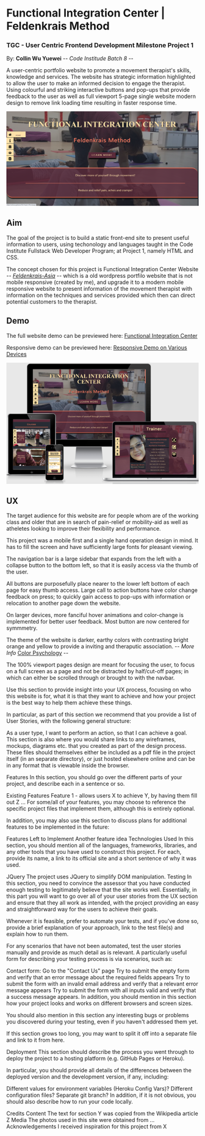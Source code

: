 # Functional Integration Center | Feldenkrais Method #

### TGC - User Centric Frontend Development Milestone Project 1 ###
By: **Collin Wu Yuewei** -- *Code Institude Batch 8* -- 

A user-centric portfolio website to promote a movement therapist's skills, knowledge and services. The website has strategic information highlighted to allow the user to make an informed decision to engage the therapist. Using colourful and striking interactive buttons and pop-ups that provide feedback to the user as well as full viewport 5-page single website modern design to remove link loading time resulting in faster response time.

![Website Preview Image](/assets/images/WebsitePreview1.png "Functional Integration Center Website Homepage")

## Aim ##
The goal of the project is to build a static front-end site to present useful information to users, using techonology and languages taught in the Code Institute Fullstack Web Developer Program; at Project 1, namely HTML and CSS.

The concept chosen for this project is Functional Integration Center Website -- *[Feldenkrais-Asia](http://feldenkrais-asia.com/)* -- which is a old wordpress portfilo website that is not mobile responsive (created by me), and upgrade it to a modern mobile responsive website to present information of the movement therapist with information on the techniques and services provided which then can direct potential customers to the therapist. 

## Demo ##

The full website demo can be previewed here: [Functional Integration Center](https://collinwuy.github.io/TGC-Project-1/)

Responsive demo can be previewed here: [Responsive Demo on Various Devices](http://ami.responsivedesign.is/?url=https://collinwuy.github.io/TGC-Project-1/)

![Website Responsiveness Preview](/assets/images/ReponsiveView.png "Website Responsiveness Preview")




## UX ##

The target audience for this website are for people whom are of the working class and older that are in search of pain-relief or mobility-aid as well as atheletes looking to improve their flexibility and performance.

This project was a mobile first and a single hand operation design in mind. It has to fill the screen and have sufficiently large fonts for pleasant viewing.

The navigation bar is a large sidebar that expands from the left with a collapse button to the bottom left, so that it is easily access via the thumb of the user.

All buttons are purposefully place nearer to the lower left bottom of each page for easy thumb access. Large call to action buttons have color change feedback on press; to quickly gain access to pop-ups with information or relocation to another page down the website.

On larger devices, more fanciful hover animations and color-change is implemented for better user feedback. Most button are now centered for symmmetry. 

The theme of the website is darker, earthy colors with contrasting bright orange and yellow to provide a inviting and theraputic association. 
-- _More Info_ [Color Psychology](https://www.verywellmind.com/color-psychology-2795824) --

The 100% viewport pages design are meant for focusing the user, to focus on a full screen as a page and not be distracted by half/cut-off pages; in which can either be scrolled through or brought to with the navbar.



Use this section to provide insight into your UX process, focusing on who this website is for, what it is that they want to achieve and how your project is the best way to help them achieve these things.

In particular, as part of this section we recommend that you provide a list of User Stories, with the following general structure:

As a user type, I want to perform an action, so that I can achieve a goal.
This section is also where you would share links to any wireframes, mockups, diagrams etc. that you created as part of the design process. These files should themselves either be included as a pdf file in the project itself (in an separate directory), or just hosted elsewhere online and can be in any format that is viewable inside the browser.

Features
In this section, you should go over the different parts of your project, and describe each in a sentence or so.

Existing Features
Feature 1 - allows users X to achieve Y, by having them fill out Z
...
For some/all of your features, you may choose to reference the specific project files that implement them, although this is entirely optional.

In addition, you may also use this section to discuss plans for additional features to be implemented in the future:

Features Left to Implement
Another feature idea
Technologies Used
In this section, you should mention all of the languages, frameworks, libraries, and any other tools that you have used to construct this project. For each, provide its name, a link to its official site and a short sentence of why it was used.

JQuery
The project uses JQuery to simplify DOM manipulation.
Testing
In this section, you need to convince the assessor that you have conducted enough testing to legitimately believe that the site works well. Essentially, in this part you will want to go over all of your user stories from the UX section and ensure that they all work as intended, with the project providing an easy and straightforward way for the users to achieve their goals.

Whenever it is feasible, prefer to automate your tests, and if you've done so, provide a brief explanation of your approach, link to the test file(s) and explain how to run them.

For any scenarios that have not been automated, test the user stories manually and provide as much detail as is relevant. A particularly useful form for describing your testing process is via scenarios, such as:

Contact form:
Go to the "Contact Us" page
Try to submit the empty form and verify that an error message about the required fields appears
Try to submit the form with an invalid email address and verify that a relevant error message appears
Try to submit the form with all inputs valid and verify that a success message appears.
In addition, you should mention in this section how your project looks and works on different browsers and screen sizes.

You should also mention in this section any interesting bugs or problems you discovered during your testing, even if you haven't addressed them yet.

If this section grows too long, you may want to split it off into a separate file and link to it from here.

Deployment
This section should describe the process you went through to deploy the project to a hosting platform (e.g. GitHub Pages or Heroku).

In particular, you should provide all details of the differences between the deployed version and the development version, if any, including:

Different values for environment variables (Heroku Config Vars)?
Different configuration files?
Separate git branch?
In addition, if it is not obvious, you should also describe how to run your code locally.

Credits
Content
The text for section Y was copied from the Wikipedia article Z
Media
The photos used in this site were obtained from ...
Acknowledgements
I received inspiration for this project from X
